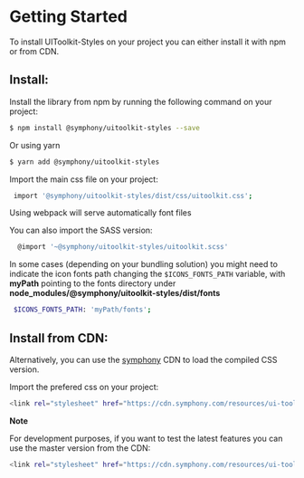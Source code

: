 # Getting Started
To install UIToolkit-Styles on your project you can either install it with npm or from CDN.


## Install:

Install the library from npm by running the following command on your project:

```bash
$ npm install @symphony/uitoolkit-styles --save
```

Or using yarn

```bash
$ yarn add @symphony/uitoolkit-styles
```

Import the main css file on your project:

```bash
 import '@symphony/uitoolkit-styles/dist/css/uitoolkit.css';
```
Using webpack will serve automatically font files

You can also import the SASS version:

```bash
  @import '~@symphony/uitoolkit-styles/uitoolkit.scss'
```

In some cases (depending on your bundling solution) you might need to indicate the icon fonts path changing  the `$ICONS_FONTS_PATH` variable, with **myPath** pointing to the fonts directory under **node_modules/@symphony/uitoolkit-styles/dist/fonts**

```bash
 $ICONS_FONTS_PATH: 'myPath/fonts';
```

## Install from **CDN**:

Alternatively, you can use the [symphony](https://cdn.symphony.com/resources/ui-toolkit/master/css/uitoolkit.css) CDN to load the compiled CSS version. 

Import the prefered css on your project:
```bash
<link rel="stylesheet" href="https://cdn.symphony.com/resources/ui-toolkit/v1.0.10/css/uitoolkit.css">
```

**Note**

 For development purposes, if you want to test the latest features you can use the master version from the CDN:

```bash
<link rel="stylesheet" href="https://cdn.symphony.com/resources/ui-toolkit/master/css/uitoolkit.css">
```
